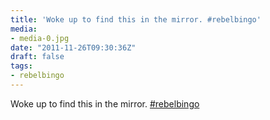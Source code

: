 ```yaml
---
title: 'Woke up to find this in the mirror. #rebelbingo'
media:
- media-0.jpg
date: "2011-11-26T09:30:36Z"
draft: false
tags:
- rebelbingo
---
```

Woke up to find this in the mirror. [#rebelbingo](/tags/rebelbingo)

